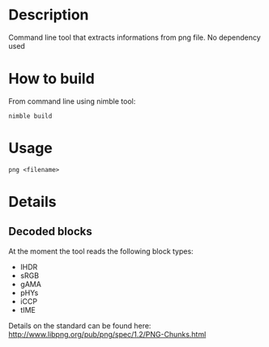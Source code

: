 # Description
Command line tool that extracts informations from png file. No dependency used

# How to build
From command line using nimble tool:
```shell
nimble build
```

# Usage

```shell
png <filename>
```

# Details
## Decoded blocks
At the moment the tool reads the following block types:

- IHDR
- sRGB
- gAMA
- pHYs
- iCCP
- tIME

Details on the standard can be found here: http://www.libpng.org/pub/png/spec/1.2/PNG-Chunks.html